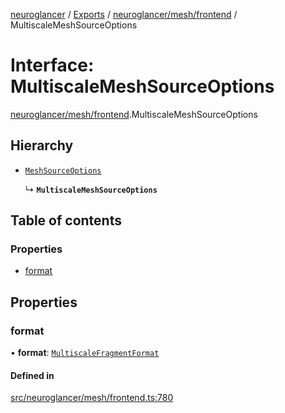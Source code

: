 [neuroglancer](../README.md) / [Exports](../modules.md) / [neuroglancer/mesh/frontend](../modules/neuroglancer_mesh_frontend.md) / MultiscaleMeshSourceOptions

# Interface: MultiscaleMeshSourceOptions

[neuroglancer/mesh/frontend](../modules/neuroglancer_mesh_frontend.md).MultiscaleMeshSourceOptions

## Hierarchy

- [`MeshSourceOptions`](neuroglancer_mesh_frontend.MeshSourceOptions.md)

  ↳ **`MultiscaleMeshSourceOptions`**

## Table of contents

### Properties

- [format](neuroglancer_mesh_frontend.MultiscaleMeshSourceOptions.md#format)

## Properties

### format

• **format**: [`MultiscaleFragmentFormat`](neuroglancer_mesh_base.MultiscaleFragmentFormat.md)

#### Defined in

[src/neuroglancer/mesh/frontend.ts:780](https://github.com/ActiveBrainAtlas2/neuroglancer/blob/034b457d/src/neuroglancer/mesh/frontend.ts#L780)
